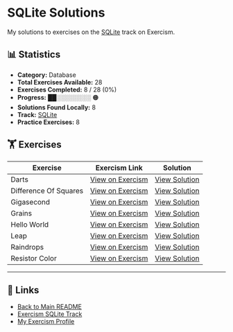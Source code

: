 # SQLite Solutions

My solutions to exercises on the [SQLite](https://exercism.org/tracks/sqlite) track on Exercism.

## 📊 Statistics

- **Category:** Database
- **Total Exercises Available:** 28
- **Exercises Completed:** 8 / 28 (0%)
- **Progress:** ██░░░░░░░░ 🟠
- **Solutions Found Locally:** 8
- **Track:** [SQLite](https://exercism.org/tracks/sqlite)
- **Practice Exercises:** 8

## 🏋️ Exercises

| Exercise | Exercism Link | Solution |
|----------|---------------|----------|
| Darts | [View on Exercism](https://exercism.org/tracks/sqlite/exercises/darts) | [View Solution](darts/README.md) |
| Difference Of Squares | [View on Exercism](https://exercism.org/tracks/sqlite/exercises/difference-of-squares) | [View Solution](difference-of-squares/README.md) |
| Gigasecond | [View on Exercism](https://exercism.org/tracks/sqlite/exercises/gigasecond) | [View Solution](gigasecond/README.md) |
| Grains | [View on Exercism](https://exercism.org/tracks/sqlite/exercises/grains) | [View Solution](grains/README.md) |
| Hello World | [View on Exercism](https://exercism.org/tracks/sqlite/exercises/hello-world) | [View Solution](hello-world/README.md) |
| Leap | [View on Exercism](https://exercism.org/tracks/sqlite/exercises/leap) | [View Solution](leap/README.md) |
| Raindrops | [View on Exercism](https://exercism.org/tracks/sqlite/exercises/raindrops) | [View Solution](raindrops/README.md) |
| Resistor Color | [View on Exercism](https://exercism.org/tracks/sqlite/exercises/resistor-color) | [View Solution](resistor-color/README.md) |

---

## 🔗 Links

- [Back to Main README](../README.md)
- [Exercism SQLite Track](https://exercism.org/tracks/sqlite)
- [My Exercism Profile](https://exercism.org/profiles/princemuel)
